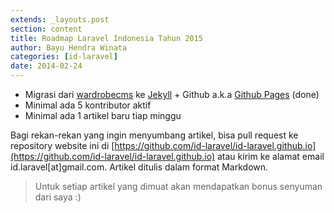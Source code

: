 ```yaml
---
extends: _layouts.post
section: content
title: Roadmap Laravel Indonesia Tahun 2015
author: Bayu Hendra Winata
categories: [id-laravel]
date: 2014-02-24
---
```


* Migrasi dari [wardrobecms](http://wardrobecms.com/) ke [Jekyll](http://jekyllrb.com/) + Github a.k.a [Github Pages](https://pages.github.com/) (done)
* Minimal ada 5 kontributor aktif
* Minimal ada 1 artikel baru tiap minggu

Bagi rekan-rekan yang ingin menyumbang artikel, bisa pull request ke repository website ini di [https://github.com/id-laravel/id-laravel.github.io](https://github.com/id-laravel/id-laravel.github.io) atau kirim ke alamat email id.laravel[at]gmail.com. Artikel ditulis dalam format Markdown.

> Untuk setiap artikel yang dimuat akan mendapatkan bonus senyuman dari saya :)

